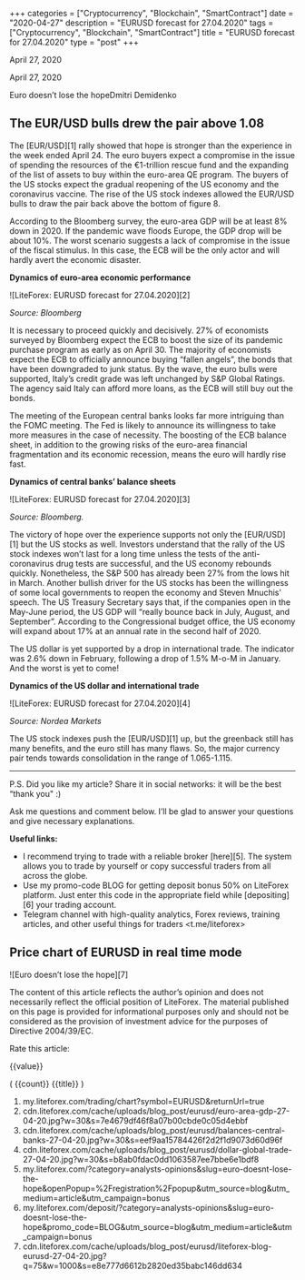 +++
categories = ["Cryptocurrency", "Blockchain", "SmartContract"]
date = "2020-04-27"
description = "EURUSD forecast for 27.04.2020"
tags = ["Cryptocurrency", "Blockchain", "SmartContract"]
title = "EURUSD forecast for 27.04.2020"
type = "post"
+++

April 27, 2020

April 27, 2020

Euro doesn’t lose the hopeDmitri Demidenko

## The EUR/USD bulls drew the pair above 1.08

The [EUR/USD][1] rally showed that hope is stronger than the experience
in the week ended April 24. The euro buyers expect a compromise in the
issue of spending the resources of the €1-trillion rescue fund and the
expanding of the list of assets to buy within the euro-area QE program.
The buyers of the US stocks expect the gradual reopening of the US
economy and the coronavirus vaccine. The rise of the US stock indexes
allowed the EUR/USD bulls to draw the pair back above the bottom of
figure 8.

According to the Bloomberg survey, the euro-area GDP will be at least 8%
down in 2020. If the pandemic wave floods Europe, the GDP drop will be
about 10%. The worst scenario suggests a lack of compromise in the issue
of the fiscal stimulus. In this case, the ECB will be the only actor and
will hardly avert the economic disaster.

 **Dynamics of euro-area economic performance**

![LiteForex: EURUSD forecast for 27.04.2020][2]

 _Source: Bloomberg_

It is necessary to proceed quickly and decisively. 27% of economists
surveyed by Bloomberg expect the ECB to boost the size of its pandemic
purchase program as early as on April 30. The majority of economists
expect the ECB to officially announce buying “fallen angels”, the bonds
that have been downgraded to junk status. By the wave, the euro bulls
were supported, Italy’s credit grade was left unchanged by S&P Global
Ratings. The agency said Italy can afford more loans, as the ECB will
still buy out the bonds.

The meeting of the European central banks looks far more intriguing than
the FOMC meeting. The Fed is likely to announce its willingness to take
more measures in the case of necessity. The boosting of the ECB balance
sheet, in addition to the growing risks of the euro-area financial
fragmentation and its economic recession, means the euro will hardly
rise fast.

 **Dynamics of central banks’ balance sheets**

![LiteForex: EURUSD forecast for 27.04.2020][3]

 _Source: Bloomberg._

The victory of hope over the experience supports not only the
[EUR/USD][1] but the US stocks as well. Investors understand that the
rally of the US stock indexes won’t last for a long time unless the
tests of the anti-coronavirus drug tests are successful, and the US
economy rebounds quickly. Nonetheless, the S&P 500 has already been 27%
from the lows hit in March. Another bullish driver for the US stocks has
been the willingness of some local governments to reopen the economy and
Steven Mnuchis’ speech. The US Treasury Secretary says that, if the
companies open in the May-June period, the US GDP will “really bounce
back in July, August, and September”. According to the Congressional
budget office, the US economy will expand about 17% at an annual rate in
the second half of 2020.

The US dollar is yet supported by a drop in international trade. The
indicator was 2.6% down in February, following a drop of 1.5% M-o-M in
January. And the worst is yet to come!

 **Dynamics of the US dollar and international trade**

![LiteForex: EURUSD forecast for 27.04.2020][4]

 _Source: Nordea Markets_

The US stock indexes push the [EUR/USD][1] up, but the greenback still
has many benefits, and the euro still has many flaws. So, the major
currency pair tends towards consolidation in the range of 1.065-1.115.

* * *

P.S. Did you like my article? Share it in social networks: it will be
the best “thank you" :)

Ask me questions and comment below. I’ll be glad to answer your
questions and give necessary explanations.

 **Useful links:**

  * I recommend trying to trade with a reliable broker [here][5]. The system allows you to trade by yourself or copy successful traders from all across the globe.
  * Use my promo-code BLOG for getting deposit bonus 50% on LiteForex platform. Just enter this code in the appropriate field while [depositing][6] your trading account.
  * Telegram channel with high-quality analytics, Forex reviews, training articles, and other useful things for traders <t.me/liteforex>

## Price chart of EURUSD in real time mode

![Euro doesn’t lose the hope][7]

The content of this article reflects the author’s opinion and does not
necessarily reflect the official position of LiteForex. The material
published on this page is provided for informational purposes only and
should not be considered as the provision of investment advice for the
purposes of Directive 2004/39/EC.

Rate this article:

{{value}}

( {{count}} {{title}} )

   1. my.liteforex.com/trading/chart?symbol=EURUSD&returnUrl=true
   2. cdn.liteforex.com/cache/uploads/blog_post/eurusd/euro-area-gdp-27-04-20.jpg?w=30&s=7e4679df46f8a07b00cbde0c05d4ebbf
   3. cdn.liteforex.com/cache/uploads/blog_post/eurusd/balances-central-banks-27-04-20.jpg?w=30&s=eef9aa15784426f2d2f1d9073d60d96f
   4. cdn.liteforex.com/cache/uploads/blog_post/eurusd/dollar-global-trade-27-04-20.jpg?w=30&s=b8ab0fdac0dd1063587ee7bbe6e1bdf8
   5. my.liteforex.com/?category=analysts-opinions&slug=euro-doesnt-lose-the-hope&openPopup=%2Fregistration%2Fpopup&utm_source=blog&utm_medium=article&utm_campaign=bonus
   6. my.liteforex.com/deposit/?category=analysts-opinions&slug=euro-doesnt-lose-the-hope&promo_code=BLOG&utm_source=blog&utm_medium=article&utm_campaign=bonus
   7. cdn.liteforex.com/cache/uploads/blog_post/eurusd/liteforex-blog-eurusd-27-04-20.jpg?q=75&w=1000&s=e8e777d6612b2820ed35babc146dd634